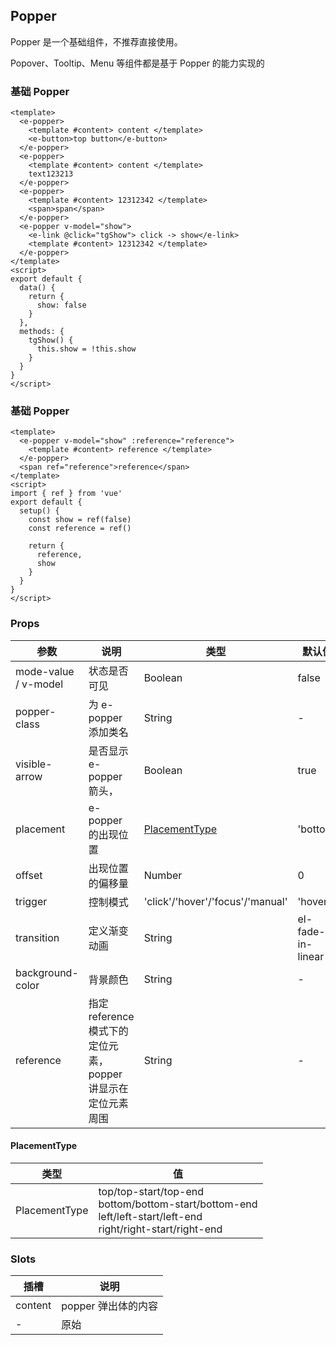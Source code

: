 ## Popper

Popper 是一个基础组件，不推荐直接使用。

Popover、Tooltip、Menu 等组件都是基于 Popper 的能力实现的

### 基础 Popper

```vue demo
<template>
  <e-popper>
    <template #content> content </template>
    <e-button>top button</e-button>
  </e-popper>
  <e-popper>
    <template #content> content </template>
    text123213
  </e-popper>
  <e-popper>
    <template #content> 12312342 </template>
    <span>span</span>
  </e-popper>
  <e-popper v-model="show">
    <e-link @click="tgShow"> click -> show</e-link>
    <template #content> 12312342 </template>
  </e-popper>
</template>
<script>
export default {
  data() {
    return {
      show: false
    }
  },
  methods: {
    tgShow() {
      this.show = !this.show
    }
  }
}
</script>
```

### 基础 Popper

```vue demo
<template>
  <e-popper v-model="show" :reference="reference">
    <template #content> reference </template>
  </e-popper>
  <span ref="reference">reference</span>
</template>
<script>
import { ref } from 'vue'
export default {
  setup() {
    const show = ref(false)
    const reference = ref()

    return {
      reference,
      show
    }
  }
}
</script>
```

### Props

| 参数                 | 说明                                                         | 类型                             | 默认值            |
| -------------------- | ------------------------------------------------------------ | -------------------------------- | ----------------- |
| mode-value / v-model | 状态是否可见                                                 | Boolean                          | false             |
| popper-class         | 为 e-popper 添加类名                                         | String                           | -                 |
| visible-arrow        | 是否显示 e-popper 箭头，                                     | Boolean                          | true              |
| placement            | e-popper 的出现位置                                          | [PlacementType](#placementtype)  | 'bottom'          |
| offset               | 出现位置的偏移量                                             | Number                           | 0                 |
| trigger              | 控制模式                                                     | 'click'/'hover'/'focus'/'manual' | 'hover'           |
| transition           | 定义渐变动画                                                 | String                           | el-fade-in-linear |
| background-color     | 背景颜色                                                     | String                           | -                 |
| reference            | 指定 reference 模式下的定位元素，popper 讲显示在定位元素周围 | String                           | -                 |

#### PlacementType

| 类型          | 值                                                                                                                 |
| ------------- | ------------------------------------------------------------------------------------------------------------------ |
| PlacementType | top/top-start/top-end<br>bottom/bottom-start/bottom-end<br>left/left-start/left-end<br>right/right-start/right-end |

### Slots

| 插槽    | 说明                |
| ------- | ------------------- |
| content | popper 弹出体的内容 |
| -       | 原始                |
